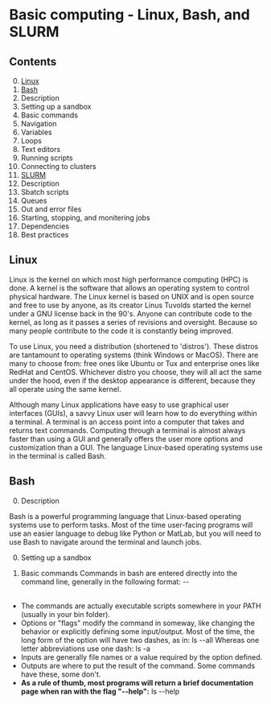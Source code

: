 # Basic computing - Linux, Bash, and SLURM
## Contents
0. [Linux](#linux)
0. [Bash](#bash)
  0. Description
  0. Setting up a sandbox
  0. Basic commands
  0. Navigation
  0. Variables
  0. Loops
  0. Text editors
  0. Running scripts
  0. Connecting to clusters
0. [SLURM](#slurm)
  0. Description
  0. Sbatch scripts
  0. Queues
  0. Out and error files
  0. Starting, stopping, and monitering jobs
  0. Dependencies
  0. Best practices

## Linux
Linux is the kernel on which most high performance computing (HPC) is done. A kernel is the software that allows an operating system to control physical hardware. The Linux kernel is based on UNIX and is open source and free to use by anyone, as its creator Linus Tuvolds started the kernel under a GNU license back in the 90's. Anyone can contribute code to the kernel, as long as it passes a series of revisions and oversight. Because so many people contribute to the code it is constantly being improved.

To use Linux, you need a distribution (shortened to 'distros'). These distros are tantamount to operating systems (think Windows or MacOS). There are many to choose from: free ones like Ubuntu or Tux and enterprise ones like RedHat and CentOS. Whichever distro you choose, they will all act the same under the hood, even if the desktop appearance is different, because they all operate using the same kernel.

Although many Linux applications have easy to use graphical user interfaces (GUIs), a savvy Linux user will learn how to do everything within a terminal. A terminal is an access point into a computer that takes and returns text commands. Computing through a terminal is almost always faster than using a GUI and generally offers the user more options and customization than a GUI. The language Linux-based operating systems use in the terminal is called Bash.

## Bash
0. Description

Bash is a powerful programming language that Linux-based operating systems use to perform tasks. Most of the time user-facing programs will use an easier language to debug like Python or MatLab, but you will need to use Bash to navigate around the terminal and launch jobs.

0. Setting up a sandbox

0. Basic commands
Commands in bash are entered directly into the command line, generally in the following format:
        <command> --<option> <input> <output>
  - The commands are actually executable scripts somewhere in your PATH (usually in your bin folder).
  - Options or "flags" modify the command in someway, like changing the behavior or explicitly defining some input/output. Most of the time, the long form of the option will have two dashes, as in:
          ls --all
  Whereas one letter abbreviations use one dash:
          ls -a
  - Inputs are generally file names or a value required by the option defined.
  - Outputs are where to put the result of the command. Some commands have these, some don't.
  - **As a rule of thumb, most programs will return a brief documentation page when ran with the flag "--help":**
          ls --help
